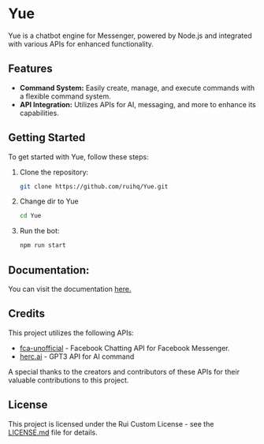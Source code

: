 # Yue

Yue is a chatbot engine for Messenger, powered by Node.js and integrated with various APIs for enhanced functionality.

## Features

- **Command System:** Easily create, manage, and execute commands with a flexible command system.
- **API Integration:** Utilizes APIs for AI, messaging, and more to enhance its capabilities.

## Getting Started

To get started with Yue, follow these steps:

1. Clone the repository:

   ```bash
   git clone https://github.com/ruihq/Yue.git
   ```

2. Change dir to Yue

   ```bash
   cd Yue
   ```

3. Run the bot:
   ```bash
   npm run start
   ```

## Documentation:

You can visit the documentation <a href="DOCS.md">here.</a>

## Credits

This project utilizes the following APIs:

- [fca-unofficial](https://github.com/VangBanLaNhat/fca-unofficial) - Facebook Chatting API for Facebook Messenger.
- [herc.ai](https://github.com/Bes-js/herc.ai) - GPT3 API for AI command

A special thanks to the creators and contributors of these APIs for their valuable contributions to this project.

## License

This project is licensed under the Rui Custom License - see the [LICENSE.md](LICENSE.md) file for details.
